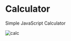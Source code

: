# Calculator
Simple JavaScript Calculator

![calc](https://user-images.githubusercontent.com/110076781/202337790-bb38d3f4-5cb4-4b24-824c-6ec3f2a29c7a.png)
